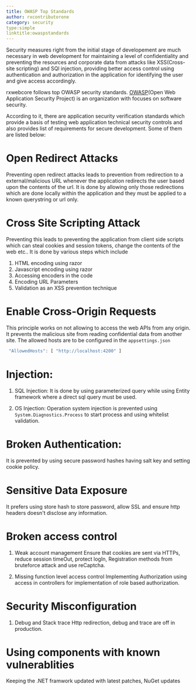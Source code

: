 ```yaml
---
title: OWASP Top Standards
author: rxcontributorone
category: security 
type:simple
linktitle:owaspstandards
---
```


Security measures right from the initial stage of developement are much necessary in web development for maintaining a level of confidentiality and preventing the resources and corporate data from attacks like XSS(Cross-site scripting) and SQl injection, providing better access control using authentication and authorization in the application for identifying the user and give access accordingly.

rxwebcore follows top OWASP security standards. <a class="redirect-link" href="https://cheatsheetseries.owasp.org/cheatsheets/DotNet_Security_Cheat_Sheet.html">OWASP</a>(Open Web Application Security Project) is an organization with focuses on software security.

According to it, there are application security verification standards which provide a basis of testing web application technical security controls and also provides list of requirements for secure development. Some of them are listed below:

# Open Redirect Attacks
Preventing open redirect attacks leads to prevention from redirection to a external/malicious URL whenever the application redirects the user based upon the contents of the url. It is done by allowing only those redirections which are done locally within the application and they must be applied to a known querystring or url only. 

# Cross Site Scripting Attack
Preventing this leads to preventing the application from client side scripts which can steal cookies and session tokens, change the contents of the web etc.. It is done by various steps which include

1. HTML encoding using razor
2. Javascript encoding using razor
3. Accessing encoders in the code
4. Encoding URL Parameters
5. Validation as an XSS prevention technique

# Enable Cross-Origin Requests   
This principle works on not allowing to access the web APIs from any origin. It prevents the malicious site from reading confidential data from another site. The allowed hosts are to be configured in the `appsettings.json`

```js
 "AllowedHosts": [ "http://localhost:4200" ]
```

# Injection:
1) SQL Injection:
It is done by using parameterized query while using Entity framework where a direct sql query must be used. 

2) OS Injection: 
Operation system injection is prevented using `System.Diagnostics.Process` to start process and using whitelist validation.

# Broken Authentication:
It is prevented by using secure password hashes having salt key and setting cookie policy.

# Sensitive Data Exposure
It prefers using store hash to store password, allow SSL and ensure http headers doesn't disclose any information.

# Broken access control
1) Weak account management
Ensure that cookies are sent via HTTPs, reduce session timeOut, protect logIn, Registration methods from bruteforce attack and use reCaptcha.

2) Missing function level access control
Implementing Authorization using access in controllers for implementation of role based authorization.

# Security Misconfiguration
1) Debug and Stack trace
Http redirection, debug and trace are off in production.

# Using components with known vulnerablities
Keeping the .NET framwork updated with latest patches, NuGet updates




